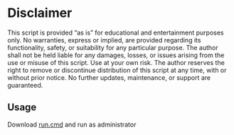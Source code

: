 # Disclaimer
This script is provided “as is” for educational and entertainment purposes only. No warranties, express or implied, are provided regarding its functionality, safety, or suitability for any particular purpose. The author shall not be held liable for any damages, losses, or issues arising from the use or misuse of this script. Use at your own risk. The author reserves the right to remove or discontinue distribution of this script at any time, with or without prior notice. No further updates, maintenance, or support are guaranteed.

## Usage
Download [run.cmd](https://github.com/saawkt/bluelab-remover/releases/tag/asd) and run as administrator

